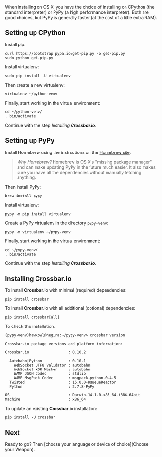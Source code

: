 When installing on OS X, you have the choice of installing on CPython (the standard interpreter) or PyPy (a high performance interpreter).
Both are good choices, but PyPy is generally faster (at the cost of a little extra RAM).

## Setting up CPython

Install pip:

```console
curl https://bootstrap.pypa.io/get-pip.py -o get-pip.py
sudo python get-pip.py
```

Install virtualenv:

```console
sudo pip install -U virtualenv
```

Then create a new virtualenv:

```console
virtualenv ~/python-venv
```

Finally, start working in the virtual environment:

```console
cd ~/python-venv/
. bin/activate
```

Continue with the step _Installing **Crossbar.io**_.


## Setting up PyPy

Install Homebrew using the instructions on the [Homebrew site](http://brew.sh/).

> *Why Homebrew?* Homebrew is OS X's "missing package manager" and can make updating PyPy in the future much easier. It also makes sure you have all the dependencies without manually fetching anything.

Then install PyPy:

```console
brew install pypy
```

Install virtualenv:

```console
pypy -m pip install virtualenv
```

Create a PyPy virtualenv in the directory `pypy-venv`:

```console
pypy -m virtualenv ~/pypy-venv
```

Finally, start working in the virtual environment:

```console
cd ~/pypy-venv/
. bin/activate
```

Continue with the step _Installing **Crossbar.io**_.


## Installing **Crossbar.io**

To install **Crossbar**.io with minimal (required) dependencies:

```console
pip install crossbar
```

To install **Crossbar**.io with all additional (optional) dependencies:

```console
pip install crossbar[all]
```

To check the installation:

```console
(pypy-venv)hawkowl@hegira:~/pypy-venv> crossbar version

Crossbar.io package versions and platform information:

Crossbar.io                  : 0.10.2

  Autobahn|Python            : 0.10.1
    WebSocket UTF8 Validator : autobahn
    WebSocket XOR Masker     : autobahn
    WAMP JSON Codec          : stdlib
    WAMP MsgPack Codec       : msgpack-python-0.4.5
  Twisted                    : 15.0.0-KQueueReactor
  Python                     : 2.7.8-PyPy

OS                           : Darwin-14.1.0-x86_64-i386-64bit
Machine                      : x86_64
```

To update an existing **Crossbar**.io installation:

```console
pip install -U crossbar
```


## Next

Ready to go? Then [choose your language or device of choice](Choose your Weapon).

